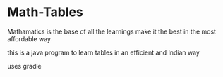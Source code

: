 # Math-Tables
Mathamatics is the base of all the learnings make it the best in the most affordable way

this is a java program to learn tables in an efficient and Indian way

uses gradle